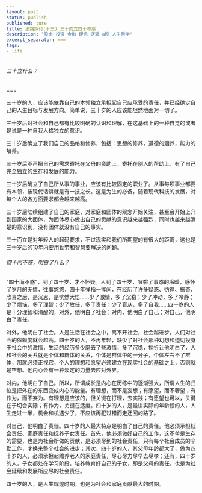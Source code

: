 ```yaml
---
layout: post
status: publish
published: ture
title: 思路探讨(十三) 三十而立四十不惑
description: "股市 投资 金融 理念 逻辑 a股 人生哲学"
excerpt_separator: ===
tags:
- life
---
```


###### 三十立什么？

===

三十岁的人，应该能依靠自己的本领独立承担起自己应承受的责任，并已经确定自己的人生目标与发展方向。简单说，三十岁的人应该能坦然地面对一切了。

三十岁后对社会和自己都有比较明确的认识和理解，在这基础上的一种自觉的或者是说是一种自我人格独立的意识。

三十岁后确立了我们自己的品格和修养，包括：思想的修养，道德的涵养，能力的培养。

三十岁后不再把自己的需求寄托在父母的资助上，寄托在别人的帮助上，有了自己完全独立的生存和发展的能力。

三十岁后确立了自己所从事的事业，应该有比较固定的职业了。从事每项事业都要有本领，按现代话讲就是有一技之长。这是为生的必备，随着现代科技的发展，对每个人的各方面要求都会越来越高。

三十岁后陆续组建了自己的家庭，对家庭和团体的观念开始关注，甚至会开始上升到国家的大团体，为团体尽心做出自己的贡献的意识越来越强烈，同时也越来越清楚的意识到，没有团体就没有自己的事实。

三十而立是对年轻人的起码要求，不过现实和我们所期望的有很大的距离，这也是三十岁后的10年内要用勤劳和智慧要解决的问题。

###### 四十而不惑，明白了什么？

"四十而不惑"，到了四十岁，才不怀疑。人到了四十岁，咀嚼了事态的冷暖，感怀了岁月的无情，往事悠悠，四十年弹指一挥间，在经历了许多疑惑、彷徨、振奋、欣喜之后，是沉思，是恍然大悟……少了激情，多了沉稳；少了冲动，多了冷静；少了烦恼，多了理智；少了放任，多了责任；少了盲从，多了自我……四十岁的人是十分理智和清醒的，对外，他明白了社会；对内，他明白了自己；对自己，他明白了责任。

对外，他明白了社会。人是生活在社会之中，离不开社会，社会越进步，人们对社会的依赖度就会越高。四十岁的人，不再年轻，缺少了对社会那种幻想和迫切投身于社会中的激情，生活的经历多少磨去了些激情，多了沉稳，挫折让他明白了，人和社会的关系就是个体和群体的关系，个体是群体中的一分子，个体左右不了群体，那就必须正视它，个人的理想和愿望必须建立在现实社会的基础之上，否则就是空想。他内心会有一种淡定的力量去应对外界。

对内，他明白了自己。所以，所谓成长是内心在历练中的逐渐强大，所谓人生的归位是把外在的东西变成内心的能量。有理想，而不是妄想；有愿望，而不奢望；有作为，而不妄为。有理想是应该的，但关键在打理，去实践；有愿望也可以，关键在于切合实际；有作为，关键在适度。四十岁的人，是最讲实际的年龄段的人，人生走过一半，机会和机遇少了，不应该再犯过错而走迂回的路了。

对自己，他明白了责任。四十岁的人最大特点是明白了自己的责任。他必须承担社会责任、家庭责任和抚养子女责任。首先，他必须做好自己的工作，这不单是生存的需要，也是为社会所做的贡献，是必须尽到的社会责任，只有每个社会成员的辛勤工作，才换来整个社会的进步；其次，四十岁的人，其父母年龄都大了，做为四十岁的人，必须承担起赡养老人的家庭责任，尽心尽力尽早去尽孝；还有，四十岁的人，子女都处在学习阶段，培养教育好自己的子女，即是父母的责任，也是为社会延续和发展所应尽的社会责任。

四十岁的人，是人生辉煌时期，也是为社会和家庭贡献最大的时期。

